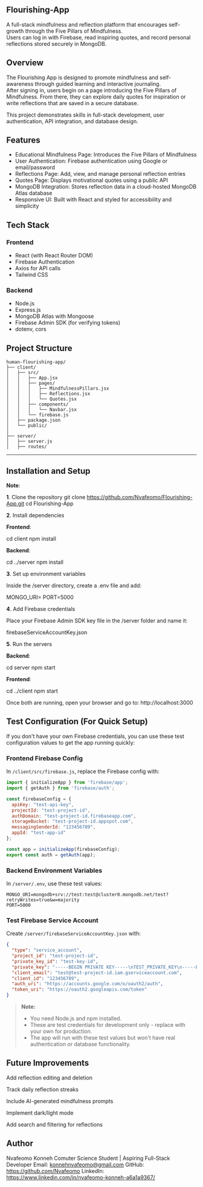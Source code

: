 ## Flourishing-App

A full-stack mindfulness and reflection platform that encourages self-growth through the Five Pillars of Mindfulness.  
Users can log in with Firebase, read inspiring quotes, and record personal reflections stored securely in MongoDB.

## Overview

The Flourishing App is designed to promote mindfulness and self-awareness through guided learning and interactive journaling.  
After signing in, users begin on a page introducing the Five Pillars of Mindfulness. From there, they can explore daily quotes for inspiration or write reflections that are saved in a secure database.

This project demonstrates skills in full-stack development, user authentication, API integration, and database design.

## Features

- Educational Mindfulness Page: Introduces the Five Pillars of Mindfulness  
- User Authentication: Firebase authentication using Google or email/password  
- Reflections Page: Add, view, and manage personal reflection entries  
- Quotes Page: Displays motivational quotes using a public API  
- MongoDB Integration: Stores reflection data in a cloud-hosted MongoDB Atlas database  
- Responsive UI: Built with React and styled for accessibility and simplicity

## Tech Stack

### Frontend
- React (with React Router DOM)
- Firebase Authentication
- Axios for API calls
- Tailwind CSS

### Backend
- Node.js
- Express.js
- MongoDB Atlas with Mongoose
- Firebase Admin SDK (for verifying tokens)
- dotenv, cors

## Project Structure

```text
human-flourishing-app/
├── client/
│   ├── src/
│   │   ├── App.jsx
│   │   ├── pages/
│   │   │   ├── MindfulnessPillars.jsx
│   │   │   ├── Reflections.jsx
│   │   │   └── Quotes.jsx
│   │   ├── components/
│   │   │   └── Navbar.jsx
│   │   └── firebase.js
│   ├── package.json
│   └── public/
│
├── server/
│   ├── server.js
│   ├── routes/
```
---

## Installation and Setup
**Note**:

**1**. Clone the repository
git clone https://github.com/Nvafeomo/Flourishing-App.git
cd Flourishing-App

**2**. Install dependencies

**Frontend**:

cd client
npm install


**Backend**:

cd ../server
npm install

**3**. Set up environment variables

Inside the /server directory, create a .env file and add:

MONGO_URI=<your MongoDB Atlas connection string>
PORT=5000

**4**. Add Firebase credentials

Place your Firebase Admin SDK key file in the /server folder and name it:

firebaseServiceAccountKey.json

**5**. Run the servers

**Backend**:

cd server
npm start


**Frontend**:

cd ../client
npm start


Once both are running, open your browser and go to:
http://localhost:3000

## Test Configuration (For Quick Setup)

If you don't have your own Firebase credentials, you can use these test configuration values to get the app running quickly:

### Frontend Firebase Config
In `/client/src/firebase.js`, replace the Firebase config with:

```javascript
import { initializeApp } from 'firebase/app';
import { getAuth } from 'firebase/auth';

const firebaseConfig = {
  apiKey: "test-api-key",
  projectId: "test-project-id",
  authDomain: "test-project-id.firebaseapp.com",
  storageBucket: "test-project-id.appspot.com",
  messagingSenderId: "123456789",
  appId: "test-app-id"
};

const app = initializeApp(firebaseConfig);
export const auth = getAuth(app);
```

### Backend Environment Variables
In `/server/.env`, use these test values:

```
MONGO_URI=mongodb+srv://test:test@cluster0.mongodb.net/test?retryWrites=true&w=majority
PORT=5000
```

### Test Firebase Service Account
Create `/server/firebaseServiceAccountKey.json` with:

```json
{
  "type": "service_account",
  "project_id": "test-project-id",
  "private_key_id": "test-key-id",
  "private_key": "-----BEGIN PRIVATE KEY-----\nTEST_PRIVATE_KEY\n-----END PRIVATE KEY-----\n",
  "client_email": "test@test-project-id.iam.gserviceaccount.com",
  "client_id": "123456789",
  "auth_uri": "https://accounts.google.com/o/oauth2/auth",
  "token_uri": "https://oauth2.googleapis.com/token"
}
```

> **Note:**
> - You need Node.js and npm installed.
> - These are test credentials for development only - replace with your own for production.
> - The app will run with these test values but won't have real authentication or database functionality.
## Future Improvements

Add reflection editing and deletion

Track daily reflection streaks

Include AI-generated mindfulness prompts

Implement dark/light mode

Add search and filtering for reflections

## Author

Nvafeomo Konneh
Comuter Science Student | Aspiring Full-Stack Developer
Email: konnehnvafeomo@gmail.com
GitHub: https://github.com/Nvafeomo
LinkedIn: https://www.linkedin.com/in/nvafeomo-konneh-a6a1a9367/

